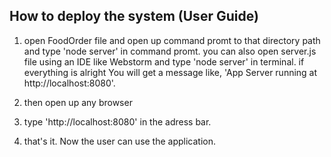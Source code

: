 How to deploy the system (User Guide)
-------------------------------------


1) open FoodOrder file and open up command promt to that directory path and type 'node server' in command promt.
   you can also open server.js file using an IDE like Webstorm and type 'node server' in terminal.
   if everything is alright You will get a message like,
   'App Server running at http://localhost:8080'.
	
 
2) then open up any browser

3) type 'http://localhost:8080' in the adress bar.

4) that's it. Now the user can use the application.

